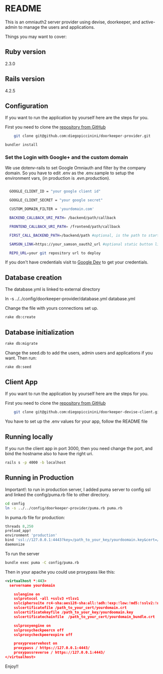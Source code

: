 # README

This is an omniauth2 server provider using devise, doorkeeper, and active-admin to manage the users and applications.

Things you may want to cover:

## Ruby version
2.3.0

## Rails version
4.2.5

## Configuration
If you want to run the application by yourself here are the steps for you.

First you need to clone the [repository from GitHub](https://github.com/diegopiccinini/central_auth)

```bash
    git clone git@github.com:diegopiccinini/doorkeeper-provider.git
```

```bash
bundler install
```
### Set the Login with Google+ and the custom domain
We use dotenv-rails to set Google Omniauth and filter by the company domain.
So you have to edit .env as the .env.sample to setup the environment vars, (in production is .evn.production).

```bash

  GOOGLE_CLIENT_ID = "your google client id"

  GOOGLE_CLIENT_SECRET = "your google secret"

  CUSTOM_DOMAIN_FILTER = 'yourdomain.com'

  BACKEND_CALLBACK_URI_PATH= /backend/path/callback

  FRONTEND_CALLBACK_URI_PATH= /frontend/path/callback

  FIRST_CALL_BACKEND_PATH=/backend/path #optional, is the path to start the oauth process in the application site

  SAMSON_LINK=https://your_samson_oauth2_url #optional static button link to samson server

  REPO_URL=your git repository url to deploy

```
If you don't have credentials visit to [Google Dev](https://console.developers.google.com) to get your credentials.

## Database creation
The database.yml is linked to external directory

  ln -s ../../config/doorkeeper-provider/database.yml database.yml

Change the file with yours connections set up.

```bash
rake db:create
```

## Database initialization

```bash
rake db:migrate
```
Change the seed.db to add the users, admin users and applications if you want. Then run:

```bash
rake db:seed
```

## Client App
If you want to run the application by yourself here are the steps for
you.

First you need to clone the [repository from GitHub](https://github.com/diegopiccinini/doorkeeper-devise-client)

```bash
    git clone git@github.com:diegopiccinini/doorkeeper-devise-client.git
```
You have to set up the .env values for your app, follow the README file

## Running locally

If you run the client app in port 3000, then you need change the port, and bind the hostname also to have the right uri.
```bash
rails s -p 4000 -b localhost
```

## Running in Production
Important!: to run in production server, I added puma server to config ssl and linked the config/puma.rb file to other directory.

```bash
cd config
ln -s ../../config/doorkeeper-provider/puma.rb puma.rb
```

In puma.rb file for production:

```ruby
threads 8,250
preload_app!
environment 'production'
bind 'ssl://127.0.0.1:4443?key=/path_to_your_key/yourdoomain.key&cert=/path_to_your_cert/yourdomain.crt'
daemonize
```
To run the server
```bash
bundle exec puma -C config/puma.rb
```

Then in your apache you could use proxypass like this:

```xml
<virtualhost *:443>
  servername yourdomain

    sslengine on
    sslprotocol -all +sslv3 +tlsv1
    sslciphersuite rc4-sha:aes128-sha:all:!adh:!exp:!low:!md5:!sslv2:!null
    sslcertificatefile /path_to_your_cert/yourdomain.crt
    sslcertificatekeyfile /path_to_your_key/yourdoomain.key
    sslcertificatechainfile  /path_to_your_cert/yourdomain_bundle.crt

    sslproxyengine on
    sslproxycheckpeercn off
    sslproxycheckpeerexpire off

    proxypreservehost on
    proxypass / https://127.0.0.1:4443/
    proxypassreverse / https://127.0.0.1:4443/
</virtualhost>
```

Enjoy!!
